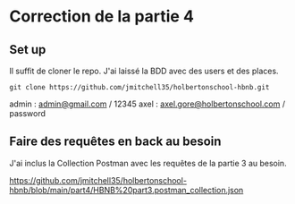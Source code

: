 # Correction de la partie 4

## Set up

Il suffit de cloner le repo. J'ai laissé la BDD avec des users et des places.

```
git clone https://github.com/jmitchell35/holbertonschool-hbnb.git
```

admin : admin@gmail.com / 12345
axel : axel.gore@holbertonschool.com / password

## Faire des requêtes en back au besoin

J'ai inclus la Collection Postman avec les requêtes de la partie 3 au besoin.

https://github.com/jmitchell35/holbertonschool-hbnb/blob/main/part4/HBNB%20part3.postman_collection.json
